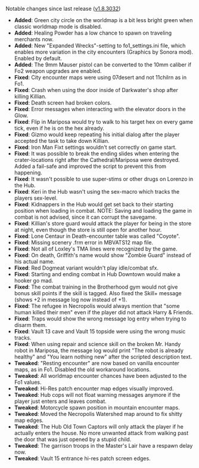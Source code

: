 Notable changes since last release ([v1.8.3032](https://github.com/rotators/Fo1in2/releases/tag/v1.8.3032))

- **Added**: Green city circle on the worldmap is a bit less bright green when classic worldmap mode is disabled.
- **Added**: Healing Powder has a low chance to spawn on traveling merchants now.
- **Added**: New "Expanded Wrecks"-setting to fo1_settings.ini file, which enables more variation in the city encounters (Graphics by Sonora mod). Enabled by default.
- **Added**: The 9mm Mauser pistol can be converted to the 10mm caliber if Fo2 weapon upgrades are enabled.
- **Fixed**: City encounter maps were using 07desert and not 11chilrn as in Fo1.
- **Fixed**: Crash when using the door inside of Darkwater's shop after killing Killian.
- **Fixed**: Death screen had broken colors.
- **Fixed**: Error messages when interacting with the elevator doors in the Glow.
- **Fixed**: Flip in Mariposa would try to walk to his target hex on every game tick, even if he is on the hex already.
- **Fixed**: Gizmo would keep repeating his initial dialog after the player accepted the task to take down Killian.
- **Fixed**: Iron Man Fixt settings wouldn't set correctly on game start.
- **Fixed**: It was possible to break the ending slides when entering the crater-locations right after the Cathedral/Mariposa were destroyed. Added a fail-safe and improved the script to prevent this from happening.
- **Fixed**: It wasn't possible to use super-stims or other drugs on Lorenzo in the Hub.
- **Fixed**: Keri in the Hub wasn't using the sex-macro which tracks the players sex-level.
- **Fixed**: Kidnappers in the Hub would get set back to their starting position when loading in combat. NOTE: Saving and loading the game in combat is not advised, since it can corrupt the savegame.
- **Fixed**: Killian's store guard would attack the player for being in the store at night, even though the store is still open for another hour.
- **Fixed**: Lone Centaur in Death-encounter table was called "Coyote".
- **Fixed**: Missing scenery .frm error in MBVATS12 map file.
- **Fixed**: Not all of Loxley's TMA lines were recognized by the game.
- **Fixed**: On death, Griffith's name would show "Zombie Guard" instead of his actual name.
- **Fixed**: Red Dogmeat variant wouldn't play idle/combat sfx.
- **Fixed**: Starting and ending combat in Hub Downtown would make a hooker go mad.
- **Fixed**: The combat training in the Brotherhood gym would not give bonus skill points if the skill is tagged. Also fixed the Skill+ message (shows +2 in message log now instead of +1).
- **Fixed**: The refugee in Necropolis would always mention that "some human killed their men" even if the player did not attack Harry & Friends.
- **Fixed**: Traps would show the wrong message log entry when trying to disarm them.
- **Fixed**: Vault 13 cave and Vault 15 topside were using the wrong music tracks.
- **Fixed**: When using repair and science skill on the broken Mr. Handy robot in Mariposa, the message log would print "The robot is already healthy" and "You learn nothing new" after the scripted description text.
- **Tweaked**: "Resting encounter" are now based on vanilla encounter maps, as in Fo1. Disabled the old workaround locations.
- **Tweaked**: All worldmap encounter chances have been adjusted to the Fo1 values.
- **Tweaked**: Hi-Res patch encounter map edges visually improved.
- **Tweaked**: Hub cops will not float warning messages anymore if the player just enters and leaves combat.
- **Tweaked**: Motorcycle spawn position in mountain encounter maps.
- **Tweaked**: Moved the Necropolis Watershed map around to fix shitty map edges.
- **Tweaked**: The Hub Old Town Captors will only attack the player if he actually enters the house. No more unwanted attack from walking past the door that was just opened by a stupid child.
- **Tweaked**: The garrison troops in the Master's Lair have a respawn delay now.
- **Tweaked**: Vault 15 entrance hi-res patch screen edges.
